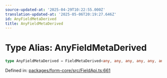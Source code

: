 ```yaml
---
source-updated-at: '2025-04-29T10:22:55.000Z'
translation-updated-at: '2025-05-06T20:19:27.646Z'
id: AnyFieldMetaDerived
title: AnyFieldMetaDerived
---
```


<!-- DO NOT EDIT: this page is autogenerated from the type comments -->

# Type Alias: AnyFieldMetaDerived

```ts
type AnyFieldMetaDerived = FieldMetaDerived<any, any, any, any, any, any, any, any, any, any, any, any, any, any, any, any, any>;
```

Defined in: [packages/form-core/src/FieldApi.ts:661](https://github.com/TanStack/form/blob/main/packages/form-core/src/FieldApi.ts#L661)
